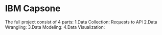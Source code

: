 # IBM Capsone 
The full project consist of 4 parts:
1.Data Collection: Requests to API
2.Data Wrangling:
3.Data Modeling:
4.Data Visualization: 

